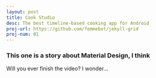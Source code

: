 ```yaml
---
layout: post
title: Cook Studio
desc: The best timeline-based cooking app for Android
proj-url: https://github.com/femmebot/jekyll-grid
proj-num: 01
---
```




### This one is a story about Material Design, I think

Will you ever finish the video? I wonder…